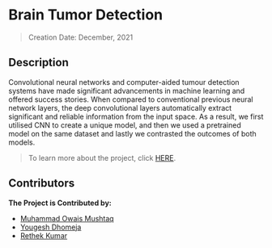 # Brain Tumor Detection
> Creation Date: December, 2021
## Description
Convolutional neural networks and computer-aided tumour detection systems have made significant advancements in machine learning and offered success stories. When compared to conventional previous neural network layers, the deep convolutional layers automatically extract significant and reliable information from the input space. As a result, we first utilised CNN to create a unique model, and then we used a pretrained model on the same dataset and lastly we contrasted the outcomes of both models.

> To learn more about the project, click [HERE](https://github.com/muhammadowaismushtaq/Brain-Tumor-Detection/blob/8a7d26d04ce7d4446db247b1e72b43619f80cd89/Documentation/BrainTumorDetection%20Project%20Report.pdf).

## Contributors
<b> The Project is Contributed by: </b>
* [Muhammad Owais Mushtaq](https://www.linkedin.com/in/muhammadowaismushtaq)
* [Yougesh Dhomeja](https://www.linkedin.com/in/yougesh-dhomeja-b69156213/)
* [Rethek Kumar](https://www.linkedin.com/in/rethek-kumar-rk0/)

